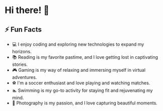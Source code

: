 # Hi there! 👋
## ⚡ Fun Facts
- 💻 I enjoy coding and exploring new technologies to expand my horizons.
- 📚 Reading is my favorite pastime, and I love getting lost in captivating stories.
- 🎮 Gaming is my way of relaxing and immersing myself in virtual adventures.
- ⚽ I'm a soccer enthusiast and love playing and watching matches.
- 🏊 Swimming is my go-to activity for staying fit and rejuvenating my mind.
- 📸 Photography is my passion, and I love capturing beautiful moments.
